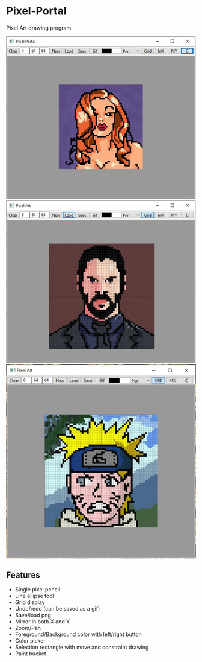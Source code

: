 # Pixel-Portal
Pixel Art drawing program

![Screenshot](screenshot3.jpg?raw=true)
![Screenshot](screenshot2.jpg?raw=true)
![Screenshot](screenshot.jpg?raw=true)

Features
--------
- Single pixel pencil
- Line ellipse tool
- Grid display
- Undo/redo (can be saved as a gif)
- Save/load png
- Mirror in both X and Y
- Zoom/Pan
- Foreground/Background color with left/right button
- Color picker
- Selection rectangle with move and constraint drawing
- Paint bucket
